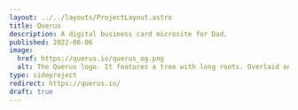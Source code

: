```yaml
---
layout: ../../layouts/ProjectLayout.astro
title: Querus
description: A digital business card microsite for Dad.
published: 2022-06-06
image:
  href: https://querus.io/querus_og.png
  alt: The Querus logo. It features a tree with long roots. Overlaid on the tree, a banner reads Querus.
type: sideproject
redirect: https://querus.io/
draft: true
---
```

